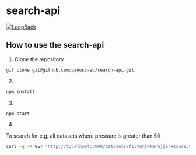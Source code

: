 # search-api

[![LoopBack](https://github.com/strongloop/loopback-next/raw/master/docs/site/imgs/branding/Powered-by-LoopBack-Badge-(blue)-@2x.png)](http://loopback.io/)

## How to use the search-api

1. Clone the repository

```bash
git clone git@github.com:panosc-eu/search-api.git
```

2.

```bash
npm install
```

3.
```bash
npm start
```

4.
To search for e.g. all datasets where pressure is greater than 50

```bash
curl -g -X GET "http://localhost:3000/datasets?filter[where][pressure.value][gt]=50&filter[limit]=10&filter[skip]=0" -H "accept: application/json"
```

